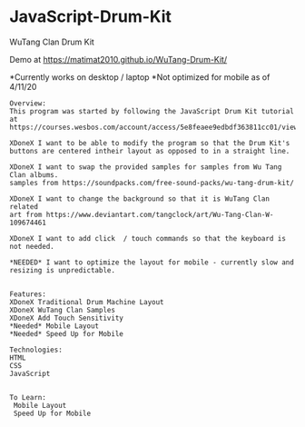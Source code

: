 # JavaScript-Drum-Kit
WuTang Clan Drum Kit

Demo at https://matimat2010.github.io/WuTang-Drum-Kit/

*Currently works on desktop / laptop
*Not optimized for mobile as of 4/11/20



    Overview: 
    This program was started by following the JavaScript Drum Kit tutorial at https://courses.wesbos.com/account/access/5e8feaee9edbdf363811cc01/view/194130650
    
    XDoneX I want to be able to modify the program so that the Drum Kit's buttons are centered intheir layout as opposed to in a straight line. 

    XDoneX I want to swap the provided samples for samples from Wu Tang Clan albums.
    samples from https://soundpacks.com/free-sound-packs/wu-tang-drum-kit/ 

    XDoneX I want to change the background so that it is WuTang Clan related
    art from https://www.deviantart.com/tangclock/art/Wu-Tang-Clan-W-109674461

    XDoneX I want to add click  / touch commands so that the keyboard is not needed. 

    *NEEDED* I want to optimize the layout for mobile - currently slow and resizing is unpredictable. 


    Features: 
    XDoneX Traditional Drum Machine Layout
    XDoneX WuTang Clan Samples
    XDoneX Add Touch Sensitivity
    *Needed* Mobile Layout
    *Needed* Speed Up for Mobile

    Technologies: 
    HTML
    CSS
    JavaScript


    To Learn:
     Mobile Layout
     Speed Up for Mobile

    